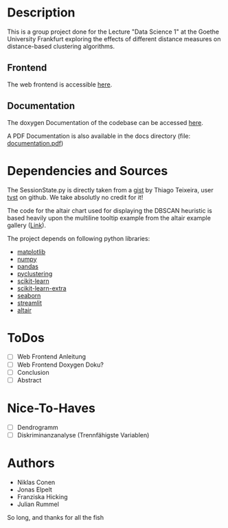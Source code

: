 # Description
This is a group project done for the Lecture "Data Science 1" at the Goethe University Frankfurt exploring the effects of different distance measures on distance-based clustering algorithms.

## Frontend
The web frontend is accessible [here](https://share.streamlit.io/elpelt/datascience1_group42/main/code/web_frontend.py).

## Documentation
The doxygen Documentation of the codebase can be accessed [here](https://elpelt.github.io/datascience1_group42/docs/html/index.html).

A PDF Documentation is also available in the docs directory (file: [documentation.pdf](https://elpelt.github.io/datascience1_group42/docs/documentation.pdf))

# Dependencies and Sources
The SessionState.py is directly taken from a [gist](https://gist.github.com/tvst/036da038ab3e999a64497f42de966a92) by Thiago Teixeira, user [tvst](https://gist.github.com/tvst) on github. We take absolutly no credit for it!

The code for the altair chart used for displaying the DBSCAN heuristic is based heavily upon the multiline tooltip example from the altair example gallery ([Link](https://altair-viz.github.io/gallery/multiline_tooltip.html)).

The project depends on following python libraries: 
- [matplotlib](https://matplotlib.org)
- [numpy](https://numpy.org)
- [pandas](https://pandas.pydata.org)
- [pyclustering](https://github.com/annoviko/pyclustering)
- [scikit-learn](https://scikit-learn.org/stable/index.html)
- [scikit-learn-extra](https://scikit-learn-extra.readthedocs.io/en/stable/index.html)
- [seaborn](https://seaborn.pydata.org)
- [streamlit](https://streamlit.io)
- [altair](https://altair-viz.github.io)

# ToDos
- [ ] Web Frontend Anleitung
- [ ] Web Frontend Doxygen Doku?
- [ ] Conclusion
- [ ] Abstract

# Nice-To-Haves
- [ ] Dendrogramm
- [ ] Diskriminanzanalyse (Trennfähigste Variablen)

# Authors
* Niklas Conen
* Jonas Elpelt
* Franziska Hicking
* Julian Rummel

So long, and thanks for all the fish